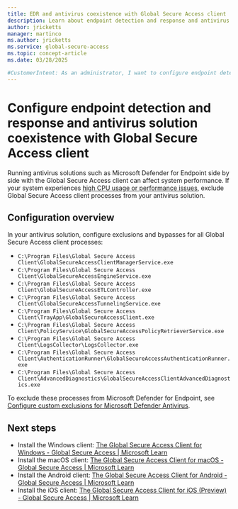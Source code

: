 ```yaml
---
title: EDR and antivirus coexistence with Global Secure Access client
description: Learn about endpoint detection and response and antivirus solution coexistence with Global Secure Access client.
author: jricketts
manager: martinco
ms.author: jricketts
ms.service: global-secure-access
ms.topic: concept-article
ms.date: 03/28/2025

#CustomerIntent: As an administrator, I want to configure endpoint detection and response and antivirus solution coexistence with Global Secure Access client so that I can improve system performance.
---
```

# Configure endpoint detection and response and antivirus solution coexistence with Global Secure Access client

Running antivirus solutions such as Microsoft Defender for Endpoint side by side with the Global Secure Access client can affect system performance. If your system experiences [high CPU usage or performance issues](/defender-endpoint/troubleshoot-performance-issues), exclude Global Secure Access client processes from your antivirus solution.

## Configuration overview

In your antivirus solution, configure exclusions and bypasses for all Global Secure Access client processes:

- `C:\Program Files\Global Secure Access Client\GlobalSecureAccessClientManagerService.exe`
- `C:\Program Files\Global Secure Access Client\GlobalSecureAccessEngineService.exe`
- `C:\Program Files\Global Secure Access Client\GlobalSecureAccessETLController.exe`
- `C:\Program Files\Global Secure Access Client\GlobalSecureAccessTunnelingService.exe`
- `C:\Program Files\Global Secure Access Client\TrayApp\GlobalSecureAccessClient.exe`
- `C:\Program Files\Global Secure Access Client\PolicyService\GlobalSecureAccessPolicyRetrieverService.exe`
- `C:\Program Files\Global Secure Access Client\LogsCollector\LogsCollector.exe`
- `C:\Program Files\Global Secure Access Client\AuthenticationRunner\GlobalSecureAccessAuthenticationRunner.exe`
- `C:\Program Files\Global Secure Access Client\AdvancedDiagnostics\GlobalSecureAccessClientAdvancedDiagnostics.exe`

To exclude these processes from Microsoft Defender for Endpoint, see [Configure custom exclusions for Microsoft Defender Antivirus](/defender-endpoint/configure-exclusions-microsoft-defender-antivirus).

## Next steps

-   Install the Windows client: [The Global Secure Access Client for Windows - Global Secure Access \| Microsoft Learn](how-to-install-windows-client.md)
-   Install the macOS client: [The Global Secure Access Client for macOS - Global Secure Access \| Microsoft Learn](how-to-install-macos-client.md)
-   Install the Android client: [The Global Secure Access Client for Android - Global Secure Access \| Microsoft Learn](how-to-install-android-client.md)
-   Install the iOS client: [The Global Secure Access Client for iOS (Preview) - Global Secure Access \| Microsoft Learn](how-to-install-ios-client.md)
